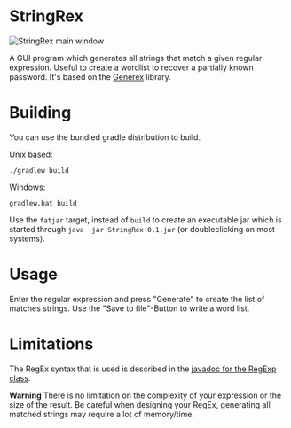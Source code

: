 StringRex
=========

![StringRex main window](/../gh-pages/images/screenshot.png?raw=true)

A GUI program which generates all strings that match a given regular expression. Useful to create a wordlist to recover a partially known password. It's based on the [Generex](https://github.com/mifmif/Generex) library.

Building
========

You can use the bundled gradle distribution to build.

Unix based:

```
./gradlew build
```

Windows:

```
gradlew.bat build
```

Use the `fatjar` target, instead of `build` to create an executable jar which is started through `java -jar StringRex-0.1.jar` (or doubleclicking on most systems). 

Usage
=====

Enter the regular expression and press "Generate" to create the list of matches strings. Use the "Save to file"-Button to write a word list.

Limitations
===========

The RegEx syntax that is used is described in the [javadoc for the RegExp class](http://www.brics.dk/automaton/doc/index.html?dk/brics/automaton/RegExp.html).

**Warning** There is no limitation on the complexity of your expression or the size of the result. Be careful when designing your RegEx, generating all matched strings may require a lot of memory/time.
